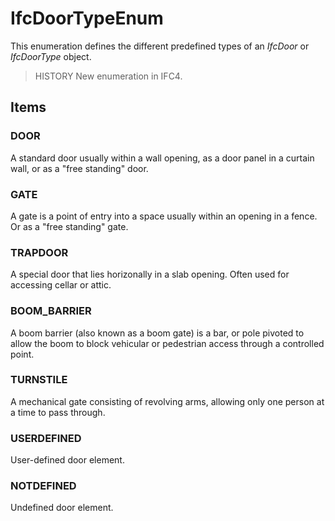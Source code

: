 # IfcDoorTypeEnum

This enumeration defines the different predefined types of an _IfcDoor_ or _IfcDoorType_ object.
<!-- end of short definition -->


> HISTORY New enumeration in IFC4.

## Items

### DOOR
A standard door usually within a wall opening, as a door panel in a curtain wall, or as a "free standing" door.

### GATE
A gate is a point of entry into a space usually within an opening in a fence. Or as a "free standing" gate.

### TRAPDOOR
A special door that lies horizonally in a slab opening. Often used for accessing cellar or attic.

### BOOM_BARRIER
A boom barrier (also known as a boom gate) is a bar, or pole pivoted to allow the boom to block vehicular or pedestrian access through a controlled point.

### TURNSTILE
A mechanical gate consisting of revolving arms, allowing only one person at a time to pass through.

### USERDEFINED
User-defined door element.

### NOTDEFINED
Undefined door element.
